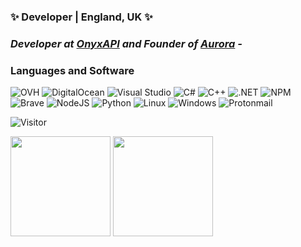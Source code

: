 ### ✨ Developer | England, UK ✨
### *Developer at <a href="https://OnyxAPI.online/">OnyxAPI</a> and Founder of <a href="https://aurora-service.xyz/">Aurora</a> -*

### Languages and Software 
<p>
  <img alt="OVH" src="https://img.shields.io/badge/-OVH-123F6D?style=flat-square&logo=ovh&logoColor=white" />
  <img alt="DigitalOcean" src="https://img.shields.io/badge/-DigitalOcean-007BFC?style=flat-square&logo=DigitalOcean&logoColor=white" />
  <img alt="Visual Studio" src="https://img.shields.io/badge/-Visual_Studio-750098?style=flat-square&logo=visual-studio&logoColor=white" />
  <img alt="C#" src="https://img.shields.io/badge/-C_Sharp-8006c7?style=flat-square&logo=c-sharp&logoColor=white" />
  <img alt="C++" src="https://img.shields.io/badge/-++-214cce?style=flat-square&logo=c&logoColor=white" />
  <img alt=".NET" src="https://img.shields.io/badge/-.NET-5C2D91?style=flat-square&logo=.net&logoColor=white" />
  <img alt="NPM" src="https://img.shields.io/badge/-NPM-CB3837?style=flat-square&logo=npm&logoColor=white" />
  <img alt="Brave" src="https://img.shields.io/badge/-Brave-FB542B?style=flat-square&logo=brave&logoColor=white" />
  <img alt="NodeJS" src="https://img.shields.io/badge/-Nodejs-43853d?style=flat-square&logo=Node.js&logoColor=white" />
  <img alt="Python" src="https://img.shields.io/badge/-Python-cf9006?style=flat-square&logo=Python&logoColor=white" />
  <img alt="Linux" src="https://img.shields.io/badge/-Linux-CD9834?style=flat-square&logo=Linux&logoColor=white" />
  <img alt="Windows" src="https://img.shields.io/badge/-Windows-1E90FF?style=flat-square&logo=Windows&logoColor=white" />
  <img alt="Protonmail" src="https://img.shields.io/badge/-ProtonMail-8B89CC?style=flat-square&logo=ProtonMail&logoColor=white" />
</p>

![Visitor](https://visitor-badge.laobi.icu/badge?page_id=AuraAlways.AuraAlways)


<img height="160" src="https://github-readme-stats.vercel.app/api?username=AuraAlways&show_icons=true"> <img height="160" src="https://github-readme-stats.vercel.app/api/top-langs/?username=AuraAlways&langs_count=5&layout=compact">
